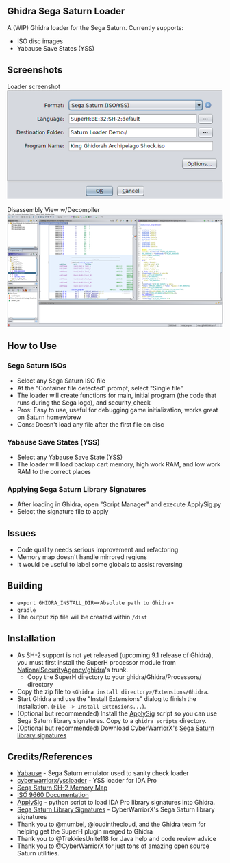 ## Ghidra Sega Saturn Loader

A (WIP) Ghidra loader for the Sega Saturn. Currently supports:
- ISO disc images
- Yabause Save States (YSS) 

## Screenshots

Loader screenshot  
![Loader](screenshot_loader.png)

Disassembly View w/Decompiler  
![Disassembly View](screenshot_loaded.png)

## How to Use
### Sega Saturn ISOs
- Select any Sega Saturn ISO file
- At the "Container file detected" prompt, select "Single file"
- The loader will create functions for main, initial program (the code that runs during the Sega logo), and security_check
- Pros: Easy to use, useful for debugging game initialization, works great on Saturn homewbrew
- Cons: Doesn't load any file after the first file on disc

### Yabause Save States (YSS)
- Select any Yabause Save State (YSS) 
- The loader will load backup cart memory, high work RAM, and low work RAM to the correct places

### Applying Sega Saturn Library Signatures
- After loading in Ghidra, open "Script Manager" and execute ApplySig.py
- Select the signature file to apply

## Issues
- Code quality needs serious improvement and refactoring
- Memory map doesn't handle mirrored regions
- It would be useful to label some globals to assist reversing

## Building
- ``export GHIDRA_INSTALL_DIR=<Absolute path to Ghidra>``
- ``gradle``
- The output zip file will be created within `/dist`

## Installation
- As SH-2 support is not yet released (upcoming 9.1 release of Ghidra), you must first install the SuperH processor module from [NationalSecurityAgency/ghidra](https://github.com/NationalSecurityAgency/ghidra/tree/master/Ghidra/Processors/SuperH)'s trunk. 
    - Copy the SuperH directory to your ghidra/Ghidra/Processors/ directory
- Copy the zip file to ``<Ghidra install directory>/Extensions/Ghidra``.
- Start Ghidra and use the "Install Extensions" dialog to finish the installation. (``File -> Install Extensions...``).
- (Optional but recommended) Install the [ApplySig](https://github.com/NWMonster/ApplySig) script so you can use Sega Saturn library signatures. Copy to a ``ghidra_scripts`` directory.
- (Optional but recommended) Download CyberWarriorX's [Sega Saturn library signatures](http://cyberwarriorx.com/saturn-utilities) 

## Credits/References
- [Yabause](https://github.com/Yabause/yabause) - Sega Saturn emulator used to sanity check loader
- [cyberwarriorx/yssloader](https://github.com/cyberwarriorx/yssloader) - YSS loader for IDA Pro
- [Sega Saturn SH-2 Memory Map](https://wiki.yabause.org/index.php5?title=SH-2CPU)
- [ISO 9660 Documentation](https://wiki.osdev.org/ISO_9660)
- [ApplySig](https://github.com/NWMonster/ApplySig) - python script to load IDA Pro library signatures into Ghidra. 
- [Sega Saturn Library Signatures](http://cyberwarriorx.com/saturn-utilities) -  CyberWarriorX's Sega Saturn library signatures
- Thank you to @mumbel, @loudinthecloud, and the Ghidra team for helping get the SuperH plugin merged to Ghidra
- Thank you to @TrekkiesUnite118 for Java help and code review advice
- Thank you to @CyberWarriorX for just tons of amazing open source Saturn utilities. 


